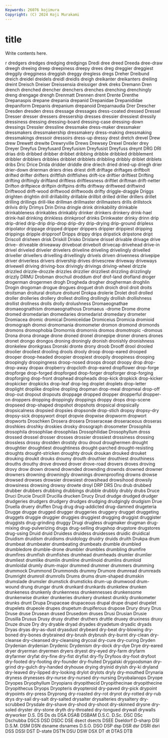 ```yaml
---
Keywords: 26076 kojimura
Copyright: (C) 2024 Koji Murakami
---
```


# title

Write contents here.



r dredgers dredges dredging dredgings
Dredi dree dreed Dreeda dree-draw dreegh dreeing dreep dreepiness dreepy
drees dreg dreggier dreggiest dreggily dregginess dreggish dreggy dregless dregs
Dreher Dreibund dreich dreidel dreidels dreidl dreidls dreigh dreikanter dreikanters
dreiling dreint Dreisch Dreiser Dreissensia dreissiger drek dreks Dremann Dren
drench drenched drencher drenchers drenches drenching drenchingly dreng drengage drengh
Drenmatt Drennen drent Drente Drenthe Drepanaspis drepane drepania drepanid Drepanidae
Drepanididae drepaniform Drepanis drepanium drepanoid Dreparnaudia Drer Drescher Dresden dresden
dress dressage dressages dress-coated dressed Dressel Dresser dresser dressers dressership
dresses dressier dressiest dressily dressiness dressing dressing-board dressing-case dressing-down dressings
Dressler dressline dressmake dress-maker dressmaker dressmakers dressmakership dressmakery dress-making dressmaking
dressmakings dressoir dressoirs dress-up dressy drest dretch drevel Drew drew
Drewett drewite Drewryville Drews Drewsey Drexel Drexler drey Dreyer Dreyfus
Dreyfusard Dreyfusism Dreyfusist Dreyfuss dreynt DRG DRI drias drib dribbed
dribber dribbet dribbing dribble dribbled dribblement dribbler dribblers dribbles dribblet
dribblets dribbling dribbly driblet driblets dribs Dric Drice Drida dridder
driddle drie driech dried dried-up driegh drier drier-down drierman driers
dries driest drift driftage driftages driftbolt drifted drifter drifters driftfish
driftfishes drift-ice driftier driftiest Drifting drifting driftingly driftland driftless driftlessness
driftlet driftman drift-netter Drifton driftpiece driftpin driftpins drifts driftway driftweed
driftwind Driftwood drift-wood driftwood driftwoods drifty driggle-draggle Driggs drighten drightin
drill drillability drillable drillbit drilled driller drillers drillet drilling drillings
drill-like drillman drillmaster drillmasters drills drillstock drilvis drily Drimys Drin
Drina dringle drink drinkability drinkable drinkableness drinkables drinkably drinker drinkers
drinkery drink-hael drink-hail drinking drinkless drinkproof drinks Drinkwater drinky drinn
drip drip-dried drip-drip drip-drop drip-dry drip-drying drip-ground dripless dripolator drippage
dripped dripper drippers drippier drippiest dripping drippings dripple dripproof Dripps
drippy drips dripstick dripstone dript Driscoll drisheen drisk Driskill Drisko
Drislane drissel drivable drivage drive drive- driveable driveaway driveboat drivebolt
drivecap drivehead drive-in drivel driveled driveler drivelers driveline driveling drivelingly
drivelled driveller drivellers drivelling drivellingly drivels driven drivenness drivepipe driver
driverless drivers drivership drives drivescrew driveway driveways drivewell driving driving-box
drivingly drivings driving-wheel drizzle drizzled drizzle-drozzle drizzles drizzlier drizzliest drizzling
drizzlingly drizzly DRMU Drobman drochuil droddum drof drof-land drofland droger
drogerman drogermen drogh Drogheda drogher drogherman droghlin Drogin drogoman drogue
drogues droguet droh droich droil droit droits droitsman droitural droiture
droiturel Drokpa drolerie Drolet droll drolled droller drolleries drollery drollest
drolling drollingly drollish drollishness drollist drollness drolls drolly drolushness Dromaeognathae
dromaeognathism dromaeognathous Dromaeus -drome Drome drome dromed dromedarian dromedaries dromedarist
dromedary drometer Dromiacea dromic dromical Dromiceiidae Dromiceius Dromicia dromioid dromograph
dromoi dromomania dromometer dromon dromond dromonds dromons dromophobia Dromornis dromornis
dromos dromotropic -dromous Drona drona dronage drone droned dronel dronepipe
droner droners drones dronet drongo drongos droning droningly dronish dronishly
dronishness dronkelew dronkgrass Dronski dronte drony droob Drooff drool drooled
droolier drooliest drooling drools drooly droop droop-eared drooped drooper droop-headed
droopier droopiest droopily droopiness drooping droopingly droopingness droop-nosed droops droopt
droopy drop drop- drop-away dropax dropberry dropcloth drop-eared dropflower drop-forge
dropforge drop-forged dropforged drop-forger dropforger drop-forging dropforging drop-front drophead dropheads
drop-kick dropkick drop-kicker dropkicker dropkicks drop-leaf drop-leg droplet droplets drop-letter
droplight droplike dropline dropling dropman drop-meal dropmeal drop-off drop-out dropout
dropouts droppage dropped dropper dropperful dropper-on droppers dropping droppingly droppings
droppy drops drop-scene dropseed drop-shaped dropshot dropshots dropsical dropsically dropsicalness
dropsied dropsies dropsonde drop-stich dropsy dropsy-dry dropsy-sick dropsywort dropt dropvie
dropwise dropworm dropwort dropworts Droschken Drosera drosera Droseraceae droseraceous droseras
droshkies droshky droskies drosky drosograph drosometer Drosophila drosophila drosophilae drosophilas
Drosophilidae Drosophyllum dross drossed drossel drosser drosses drossier drossiest drossiness
drossing drossless drossy drostden drostdy drou droud droughermen drought droughtier
droughtiest droughtiness drought-parched drought-resisting droughts drought-stricken droughty drouk droukan drouked
drouket drouking droukit drouks droumy drouth drouthier drouthiest drouthiness drouths
drouthy drove droved drover drove-road drovers droves droving drovy drow
drown drownd drownded drownding drownds drowned drowner drowners drowning drowningly
drownings drownproofing drowns drowse drowsed drowses drowsier drowsiest drowsihead drowsihood
drowsily drowsiness drowsing drowsy drowte droyl DRP DRS Dru drub
drubbed drubber drubbers drubbing drubbings drubble drubbly drubly drubs Druce
Druci Drucie Drucill Drucilla drucken Drucy Drud drudge drudged drudger
drudgeries drudgers drudgery drudges drudging drudgingly drudgism Drue Druella druery
druffen Drug drug drug-addicted drug-damned drugeteria Drugge drugge drugged drugger
druggeries druggery drugget druggeting druggets druggie druggier druggies druggiest drugging
druggist druggister druggists drug-grinding druggy Drugi drugless drugmaker drugman drug-mixing
drug-pulverizing drugs drug-selling drugshop drugstore drugstores drug-using Druid druid Druidess
druidess druidesses druidic druidical Druidism druidism druidisms druidology druidry druids
druith Drukpa drum drumbeat drumbeater drumbeating drumbeats drumble drumbled drumbledore
drumble-drone drumbler drumbles drumbling drumfire drumfires drumfish drumfishes drumhead drumheads
drumler drumlier drumliest drumlike drumlin drumline drumlinoid drumlins drumloid drumloidal
drumly drum-major drummed drummer drummers drumming drummock Drummond Drummonds drummy
Drumore drumread drumreads Drumright drumroll drumrolls Drums drums drum-shaped drumskin
drumslade drumsler drumstick drumsticks drum-up drumwood drum-wound drung drungar drunk
drunkard drunkards drunkelew drunken drunkeness drunkenly drunkenness drunkennesses drunkensome drunkenwise
drunker drunkeries drunkery drunkest drunkly drunkometer drunks drunt Drupa Drupaceae
drupaceous drupal drupe drupel drupelet drupelets drupeole drupes drupetum drupiferous
drupose Drury drury Drus Druse druse Drusean drused Drusedom druses
Drusi Drusian Drusie Drusilla Drusus Drusy drusy druther druthers druttle
druxey druxiness druxy Druze druze Dry dry dryable dryad dryades
dryadetum dryadic dryads Dryas dryas dry-as-dust dryasdust drybeard dry-beat dry-blowing
dry-boned dry-bones drybrained dry-brush drybrush dry-burnt dry-clean dry-cleanse dry-cleansed dry-cleansing
drycoal dry-cure dry-curing Dryden Drydenian drydenian Drydenic Drydenism dry-dock dry-dye
Drye dry-eared dryer dryerman dryermen dryers dryest dry-eyed dry-farm dryfarm
dryfarmer dryfat dry-fine dry-fist dryfist dry-fly Dryfoos dry-foot dryfoot dry-footed
dry-footing dry-founder dry-fruited Drygalski drygoodsman dry-grind dry-gulch dry-handed dryhouse drying
dryinid dryish dry-ki dryland dry-leaved dry-lipped dry-looking drylot drylots dryly
dry-mouthed Drynaria dryness drynesses dry-nurse dry-nursed dry-nursing Dryobalanops Dryope Dryopes
Dryophyllum Dryopians dryopithecid Dryopithecinae dryopithecine Dryopithecus Dryops Dryopteris dryopteroid dry-paved
dry-pick drypoint drypoints dry-press Dryprong dry-roasted dry-rot dryrot dry-rotted dry-rub
drys dry-sail dry-salt dry-salted drysalter drysalteries drysaltery dry-scrubbed Drysdale dry-shave
dry-shod dry-shoot dry-skinned drysne dry-soled dryster dry-stone dryth dry-throated dry-tongued
drywall drywalls dryworker D.S. DS Ds ds DSA DSAB DSBAM
D.S.C. D.Sc. DSC DSc Dschubba DSCS DSD DSDC DSE dsect
dsects DSEE Dseldorf D-sharp DSI D.S.M. DSM DSN dsname dsnames
D.S.O. DSO DSP dsp DSR dsr DSRI dsri DSS DSSI
DST D-state DSTN DSU DSW DSX DT dt DTAS DTB

